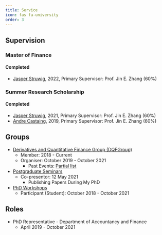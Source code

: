 ```yaml
---
title: Service
icon: fas fa-university
order: 3
---
```

## Supervision
### Master of Finance
#### Completed
- [Jasper Struwig](https://www.linkedin.com/in/jasper-struwig-9b86a016a/), 2022, Primary Supervisor: Prof. Jin E. Zhang (60%) 

### Summer Research Scholarship
#### Completed
- [Jasper Struwig](https://www.linkedin.com/in/jasper-struwig-9b86a016a/), 2021, Primary Supervisor: Prof. Jin E. Zhang (60%) 
- [Andre Castaing](https://www.linkedin.com/in/andre-castaing-840a8315a/), 2019, Primary Supervisor: Prof. Jin E. Zhang (60%)

## Groups
- [Derivatives and Quantitative Finance Group (DQFGroup)](https://blogs.otago.ac.nz/dqfg/)
  - Member: 2018 - Current
  - Organiser: October 2019 - October 2021
    - Past Events: [Partial list](https://pbeama.github.io/dqfg/)
- [Postgraduate Seminars](https://sites.google.com/view/uoseminar)
  - Co-presentor: 12 May 2021
    - Publishing Papers During My PhD
- [PhD Workshops](https://sites.google.com/view/uoworkshop)
  - Participant (Student): October 2018 - October 2021

## Roles
- PhD Representative - Department of Accountancy and Finance
  - April 2019 - October 2021

